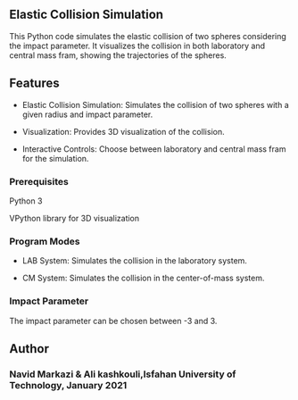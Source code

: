 ## Elastic Collision Simulation
This Python code simulates the elastic collision of two spheres considering the impact parameter. It visualizes the collision in both laboratory and central mass fram, showing the trajectories of the spheres.

## Features
* Elastic Collision Simulation: Simulates the collision of two spheres with a given radius and impact parameter.

* Visualization: Provides 3D visualization of the collision.

* Interactive Controls: Choose between laboratory and central mass fram for the simulation.

### Prerequisites
Python 3

VPython library for 3D visualization

### Program Modes
* LAB System: Simulates the collision in the laboratory system.

* CM System: Simulates the collision in the center-of-mass system.

### Impact Parameter
The impact parameter can be chosen between -3 and 3.

## Author
### Navid Markazi & Ali kashkouli,Isfahan University of Technology, January 2021
